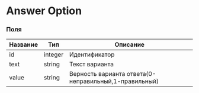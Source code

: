 # Answer Option

### Поля

Название |   Тип                        | Описание         
---------|------------------------------|------------------
id       | integer                      |Идентификатор
text 	 | string						|Текст варианта
value 	 | string						|Верность варианта ответа(0-неправильный,1-правильный)
